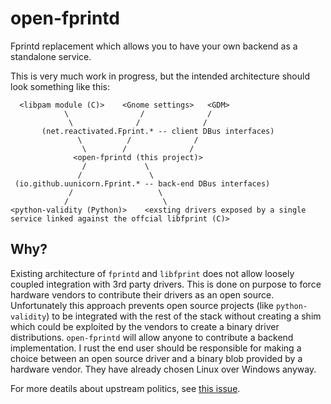 # open-fprintd
Fprintd replacement which allows you to have your own backend as a standalone service.

This is very much work in progress, but the intended architecture should look something like this:
```
  <libpam module (C)>    <Gnome settings>   <GDM>
            \                /              /
             \              /              /
       (net.reactivated.Fprint.* -- client DBus interfaces)
               \          /              /
                \        /              /
              <open-fprintd (this project)>
                /             \
               /               \ 
 (io.github.uunicorn.Fprint.* -- back-end DBus interfaces)
             /                   \
            /                     \
<python-validity (Python)>    <exsting drivers exposed by a single service linked against the offcial libfprint (C)>
```


## Why?

Existing architecture of `fprintd` and `libfprint` does not allow loosely coupled integration with 3rd party drivers. 
This is done on purpose to force hardware vendors to contribute their drivers as an open source. Unfortunately this 
approach prevents open source projects (like `python-validity`) to be integrated with the rest of the stack without 
creating a shim which could be exploited by the vendors to create a binary driver distributions. `open-fprintd` will 
allow anyone to contribute a backend implementation. I rust the end user should be responsible for making a choice between an 
open source driver and a binary blob provided by a hardware vendor. They have already chosen Linux over Windows anyway.

For more deatils about upstream politics, see [this issue](https://gitlab.freedesktop.org/libfprint/libfprint/-/issues/276).
